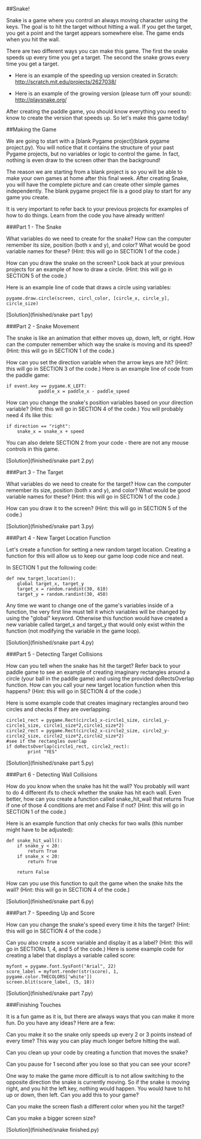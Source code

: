 ##Snake!

Snake is a game where you control an always moving character using the keys. The goal is to hit the target without hitting a wall. If you get the target, you get a point and the target appears somewhere else. The game ends when you hit the wall.

There are two different ways you can make this game. The first the snake speeds up every time you get a target. The second the snake grows every time you get a target.

- Here is an example of the speeding up version created in Scratch: http://scratch.mit.edu/projects/2627038/

- Here is an example of the growing version (please turn off your sound): http://playsnake.org/

After creating the paddle game, you should know everything you need to know to create the version that speeds up. So let's make this game today!

##Making the Game

We are going to start with a [blank Pygame project](blank pygame project.py). You will notice that it  contains the structure of your past Pygame projects, but no variables or logic to control the game. In fact, nothing is even draw to the screen other than the background!

The reason we are starting from a blank project is so you will be able to make your own games at home after this final week. After creating Snake, you will have the complete picture and can create other simple games independently. The blank pygame project file is a good play to start for any game you create.

It is very important to refer back to your previous projects for examples of how to do things. Learn from the code you have already written!

###Part 1 - The Snake

What variables do we need to create for the snake? How can the computer remember its size, position (both x and y), and color? What would be good variable names for these? (Hint: this will go in SECTION 1 of the code.)

How can you draw the snake on the screen? Look back at your previous projects for an example of how to draw a circle. (Hint: this will go in SECTION 5 of the code.)

Here is an example line of code that draws a circle using variables:

	pygame.draw.circle(screen, circl_color, [circle_x, circle_y], circle_size)

[Solution](finished/snake part 1.py)

###Part 2 - Snake Movement

The snake is like an animation that either moves up, down, left, or right. How can the computer remember which way the snake is moving and its speed? (Hint: this will go in SECTION 1 of the code.)

How can you set the direction variable when the arrow keys are hit? (Hint: this will go in SECTION 3 of the code.) Here is an example line of code from the paddle game: 

	if event.key == pygame.K_LEFT:
                paddle_x = paddle_x - paddle_speed

How can you change the snake's position variables based on your direction variable? (Hint: this will go in SECTION 4 of the code.) You will probably need 4 ifs like this:

	if direction == "right":
		snake_x = snake_x + speed
        
You can also delete SECTION 2 from your code - there are not any mouse controls in this game.

[Solution](finished/snake part 2.py)

###Part 3 - The Target

What variables do we need to create for the target? How can the computer remember its size, position (both x and y), and color? What would be good variable names for these? (Hint: this will go in SECTION 1 of the code.) 

How can you draw it to the screen? (Hint: this will go in SECTION 5 of the code.) 

[Solution](finished/snake part 3.py)

###Part 4 - New Target Location Function

Let's create a function for setting a new random target location. Creating a function for this will allow us to keep our game loop code nice and neat. 

In SECTION 1 put the following code: 

	def new_target_location():
	    global target_x, target_y
	    target_x = random.randint(30, 610)
	    target_y = random.randint(30, 450)

Any time we want to change one of the game's variables inside of a function, the very first line must tell it which variables will be changed by using the "global" keyword. Otherwise this function would have created a new variable called target_x and target_y that would only exist within the function (not modifying the variable in the game loop). 

[Solution](finished/snake part 4.py)

###Part 5 - Detecting Target Collisions

How can you tell when the snake has hit the target? Refer back to your paddle game to see an example of creating imaginary rectangles around a circle (your ball in the paddle game) and using the provided doRectsOverlap function. How can you call your new target location function when this happens?  (Hint: this will go in SECTION 4 of the code.) 

Here is some example code that creates imaginary rectangles around two circles and checks if they are overlapping:

	circle1_rect = pygame.Rect(circle1_x-circle1_size, circle1_y-circle1_size, circle1_size*2,circle1_size*2)
	circle2_rect = pygame.Rect(circle2_x-circle2_size, circle2_y-circle2_size, circle2_size*2,circle2_size*2)
	#see if the rectangles overlap
	if doRectsOverlap(circle1_rect, circle2_rect):
        	print "YES"

[Solution](finished/snake part 5.py)

###Part 6 - Detecting Wall Collisions

How do you know when the snake has hit the wall? You probably will want to do 4 different ifs to check whether the snake has hit each wall. Even better, how can you create a function called snake_hit_wall that returns True if one of those 4 conditions are met and False if not?  (Hint: this will go in SECTION 1 of the code.) 

Here is an example function that only checks for two walls (this number might have to be adjusted): 

	def snake_hit_wall():
		if snake_y < 20:
			return True
		if snake_x < 20:
			return True
			
		return False

How can you use this function to quit the game when the snake hits the wall? (Hint: this will go in SECTION 4 of the code.) 

[Solution](finished/snake part 6.py)

###Part 7 - Speeding Up and Score

How can you change the snake's speed every time it hits the target? (Hint: this will go in SECTION 4 of the code.) 

Can you also create a score variable and display it as a label? (Hint: this will go in SECTIONs 1, 4, and 5 of the code.) Here is some example code for creating a label that displays a variable called score:

	myfont = pygame.font.SysFont("Arial", 22)
	score_label = myfont.render(str(score), 1, pygame.color.THECOLORS['white'])
	screen.blit(score_label, (5, 10))


[Solution](finished/snake part 7.py)

###Finishing Touches

It is a fun game as it is, but there are always ways that you can make it more fun. Do you have any ideas? Here are a few:

Can you make it so the snake only speeds up every 2 or 3 points instead of every time? This way you can play much longer before hitting the wall.

Can you clean up your code by creating a function that moves the snake?

Can you pause for 1 second after you lose so that you can see your score?

One way to make the game more difficult is to not allow switching to the opposite direction the snake is currently moving. So if the snake is moving right, and you hit the left key, nothing would happen. You would have to hit up or down, then left. Can you add this to your game?

Can you make the screen flash a different color when you hit the target?

Can you make a bigger screen size?

[Solution](finished/snake finished.py)
